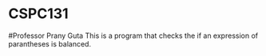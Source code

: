 # CSPC131
#Professor Prany Guta
This is a program that checks the if an expression of parantheses is balanced.

